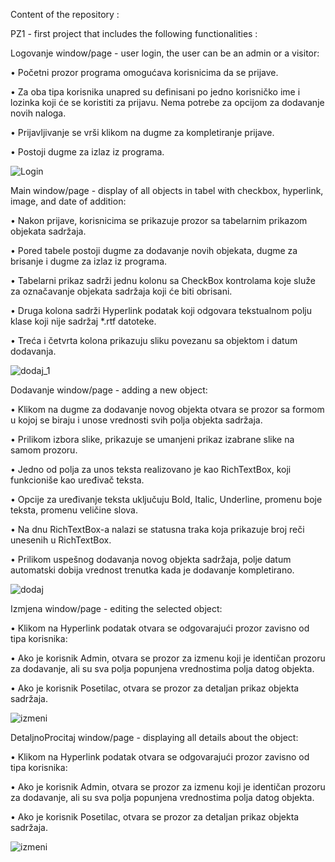 Content of the repository :

PZ1 - first project that includes the following functionalities :

Logovanje window/page - user login, the user can be an admin or a visitor:

• Početni prozor programa omogućava korisnicima da se prijave.

• Za oba tipa korisnika unapred su definisani po jedno korisničko ime i lozinka koji će se koristiti za prijavu. Nema potrebe za opcijom za dodavanje novih naloga.

• Prijavljivanje se vrši klikom na dugme za kompletiranje prijave.

• Postoji dugme za izlaz iz programa.

![Login](https://github.com/MastilovicRadoslav/HCI-PZ1/assets/122049689/cad12778-f736-4e87-bf1f-aceebc250b89)


Main window/page - display of all objects in tabel with checkbox, hyperlink, image, and date of addition:

• Nakon prijave, korisnicima se prikazuje prozor sa tabelarnim prikazom objekata sadržaja.

• Pored tabele postoji dugme za dodavanje novih objekata, dugme za brisanje i dugme za izlaz iz programa.

• Tabelarni prikaz sadrži jednu kolonu sa CheckBox kontrolama koje služe za označavanje objekata sadržaja koji će biti obrisani.

• Druga kolona sadrži Hyperlink podatak koji odgovara tekstualnom polju klase koji nije sadržaj *.rtf datoteke.

• Treća i četvrta kolona prikazuju sliku povezanu sa objektom i datum dodavanja.

![dodaj_1](https://github.com/MastilovicRadoslav/HCI-PZ1/assets/122049689/8fe9413f-936e-48c4-8496-4532d4378c29)


Dodavanje window/page - adding a new object:

• Klikom na dugme za dodavanje novog objekta otvara se prozor sa formom u kojoj se biraju i unose vrednosti svih polja objekta sadržaja.

• Prilikom izbora slike, prikazuje se umanjeni prikaz izabrane slike na samom prozoru.

• Jedno od polja za unos teksta realizovano je kao RichTextBox, koji funkcioniše kao uređivač teksta.

• Opcije za uređivanje teksta uključuju Bold, Italic, Underline, promenu boje teksta, promenu veličine slova.

• Na dnu RichTextBox-a nalazi se statusna traka koja prikazuje broj reči unesenih u RichTextBox.

• Prilikom uspešnog dodavanja novog objekta sadržaja, polje datum automatski dobija vrednost trenutka kada je dodavanje kompletirano.

![dodaj](https://github.com/MastilovicRadoslav/HCI-PZ1/assets/122049689/f6350560-ddec-48cc-b0ce-2d47fde3634a)


Izmjena window/page - editing the selected object:

• Klikom na Hyperlink podatak otvara se odgovarajući prozor zavisno od tipa korisnika:

• Ako je korisnik Admin, otvara se prozor za izmenu koji je identičan prozoru za dodavanje, ali su sva polja popunjena vrednostima polja datog objekta.

• Ako je korisnik Posetilac, otvara se prozor za detaljan prikaz objekta sadržaja.

![izmeni](https://github.com/MastilovicRadoslav/HCI-PZ1/assets/122049689/b7fb33e4-d011-4c2c-9168-be6971c6bfa2)


DetaljnoProcitaj window/page - displaying all details about the object:

• Klikom na Hyperlink podatak otvara se odgovarajući prozor zavisno od tipa korisnika:

• Ako je korisnik Admin, otvara se prozor za izmenu koji je identičan prozoru za dodavanje, ali su sva polja popunjena vrednostima polja datog objekta.

• Ako je korisnik Posetilac, otvara se prozor za detaljan prikaz objekta sadržaja.

![izmeni](https://github.com/MastilovicRadoslav/HCI-PZ1/assets/122049689/b7fb33e4-d011-4c2c-9168-be6971c6bfa2)

